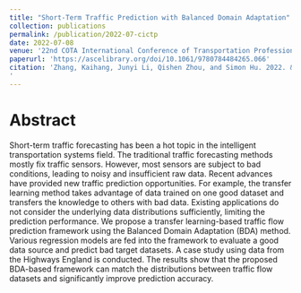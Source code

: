 ```yaml
---
title: "Short-Term Traffic Prediction with Balanced Domain Adaptation"
collection: publications
permalink: /publication/2022-07-cictp
date: 2022-07-08
venue: '22nd COTA International Conference of Transportation Professionals'
paperurl: 'https://ascelibrary.org/doi/10.1061/9780784484265.066'
citation: 'Zhang, Kaihang, Junyi Li, Qishen Zhou, and Simon Hu. 2022. &quot;Short-Term Traffic Prediction with Balanced Domain Adaptation.&quot; In <i>22nd COTA International Conference of Transportation Professionals</i>, 699–711. Changsha, Hunan Province, China: American Society of Civil Engineers. https://doi.org/10.1061/9780784484265.066.
'
---
```


# Abstract
Short-term traffic forecasting has been a hot topic in the intelligent transportation systems field. The traditional traffic forecasting methods mostly fix traffic sensors. However, most sensors are subject to bad conditions, leading to noisy and insufficient raw data. Recent advances have provided new traffic prediction opportunities. For example, the transfer learning method takes advantage of data trained on one good dataset and transfers the knowledge to others with bad data. Existing applications do not consider the underlying data distributions sufficiently, limiting the prediction performance. We propose a transfer learning-based traffic flow prediction framework using the Balanced Domain Adaptation (BDA) method. Various regression models are fed into the framework to evaluate a good data source and predict bad target datasets. A case study using data from the Highways England is conducted. The results show that the proposed BDA-based framework can match the distributions between traffic flow datasets and significantly improve prediction accuracy.
